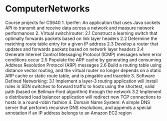 # ComputerNetworks

Course projects for CS640
	1. Iperfer: An application that uses Java sockets API to transmit and receive data across a network and measure network performances
	2. Virtual switch/router: 
		2.1 Construct a learning switch that optimally forwards packets based on link layer headers
		2.2 Determine the matching route table entry for a given IP address
		2.3 Develop a router that updates and forwards packets based on network layer headers
		2.4 Generate Internet Control Messaging Protocol (ICMP) messages when error conditions occur
		2.5 Populate the ARP cache by generating and consuming Address Resolution Protocol (ARP) messages
		2.6 Build a routing table using distance vector routing, and the virtual router no longer depends on a static ARP cache or static route table, and is pingable and traceble
	3. Software Defined Networking:
		3.1 Implement a layer-3 routing application will install rules in SDN switches to forward traffic to hosts using the shortest, valid path (based on Bellman-Ford algorithm) through the network
		3.2 Implement a distributed load balancer application will redirect new TCP connections to hosts in a round-robin fashion
	4. Domain Name System: A simple DNS server that performs recursive DNS resolutions, and appends a special annotation if an IP address belongs to an Amazon EC2 region
